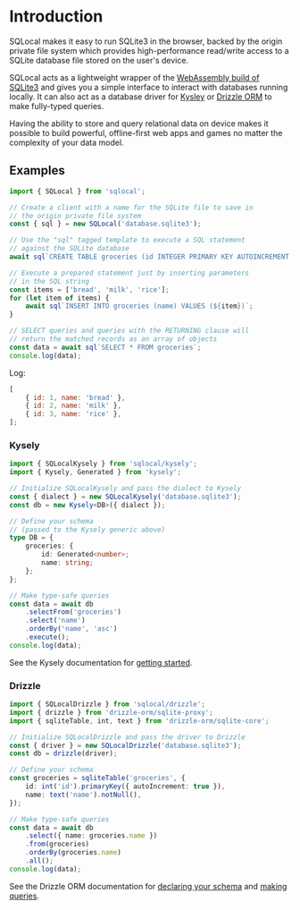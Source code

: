 # Introduction

SQLocal makes it easy to run SQLite3 in the browser, backed by the origin private file system which provides high-performance read/write access to a SQLite database file stored on the user's device.

SQLocal acts as a lightweight wrapper of the [WebAssembly build of SQLite3](https://sqlite.org/wasm/doc/trunk/index.md) and gives you a simple interface to interact with databases running locally. It can also act as a database driver for [Kysley](https://kysely.dev/) or [Drizzle ORM](https://orm.drizzle.team/) to make fully-typed queries.

Having the ability to store and query relational data on device makes it possible to build powerful, offline-first web apps and games no matter the complexity of your data model.

## Examples

```javascript
import { SQLocal } from 'sqlocal';

// Create a client with a name for the SQLite file to save in
// the origin private file system
const { sql } = new SQLocal('database.sqlite3');

// Use the "sql" tagged template to execute a SQL statement
// against the SQLite database
await sql`CREATE TABLE groceries (id INTEGER PRIMARY KEY AUTOINCREMENT, name TEXT)`;

// Execute a prepared statement just by inserting parameters
// in the SQL string
const items = ['bread', 'milk', 'rice'];
for (let item of items) {
	await sql`INSERT INTO groceries (name) VALUES (${item})`;
}

// SELECT queries and queries with the RETURNING clause will
// return the matched records as an array of objects
const data = await sql`SELECT * FROM groceries`;
console.log(data);
```

Log:

```javascript
[
	{ id: 1, name: 'bread' },
	{ id: 2, name: 'milk' },
	{ id: 3, name: 'rice' },
];
```

### Kysely

```typescript
import { SQLocalKysely } from 'sqlocal/kysely';
import { Kysely, Generated } from 'kysely';

// Initialize SQLocalKysely and pass the dialect to Kysely
const { dialect } = new SQLocalKysely('database.sqlite3');
const db = new Kysely<DB>({ dialect });

// Define your schema
// (passed to the Kysely generic above)
type DB = {
	groceries: {
		id: Generated<number>;
		name: string;
	};
};

// Make type-safe queries
const data = await db
	.selectFrom('groceries')
	.select('name')
	.orderBy('name', 'asc')
	.execute();
console.log(data);
```

See the Kysely documentation for [getting started](https://kysely.dev/docs/getting-started?dialect=sqlite).

### Drizzle

```typescript
import { SQLocalDrizzle } from 'sqlocal/drizzle';
import { drizzle } from 'drizzle-orm/sqlite-proxy';
import { sqliteTable, int, text } from 'drizzle-orm/sqlite-core';

// Initialize SQLocalDrizzle and pass the driver to Drizzle
const { driver } = new SQLocalDrizzle('database.sqlite3');
const db = drizzle(driver);

// Define your schema
const groceries = sqliteTable('groceries', {
	id: int('id').primaryKey({ autoIncrement: true }),
	name: text('name').notNull(),
});

// Make type-safe queries
const data = await db
	.select({ name: groceries.name })
	.from(groceries)
	.orderBy(groceries.name)
	.all();
console.log(data);
```

See the Drizzle ORM documentation for [declaring your schema](https://orm.drizzle.team/docs/sql-schema-declaration) and [making queries](https://orm.drizzle.team/docs/crud).
